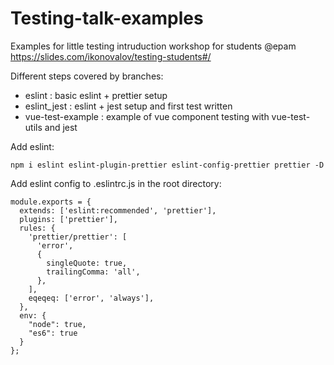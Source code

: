# Testing-talk-examples
Examples for little testing intruduction workshop for students @epam
https://slides.com/ikonovalov/testing-students#/

Different steps covered by branches: 

 - eslint : basic eslint + prettier setup 
 - eslint_jest : eslint + jest setup and first test written
 - vue-test-example : example of vue component testing with vue-test-utils and jest

Add eslint:
```
npm i eslint eslint-plugin-prettier eslint-config-prettier prettier -D
```

Add eslint config to .eslintrc.js in the root directory:

```
module.exports = {
  extends: ['eslint:recommended', 'prettier'],
  plugins: ['prettier'],
  rules: {
    'prettier/prettier': [
      'error',
      {
        singleQuote: true, 
        trailingComma: 'all',
      },
    ],
    eqeqeq: ['error', 'always'],
  },
  env: {
    "node": true,
    "es6": true
  }
};
```
